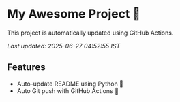# My Awesome Project 🚀

This project is automatically updated using GitHub Actions.

_Last updated: 2025-06-27 04:52:55 IST_

## Features
- Auto-update README using Python 🐍
- Auto Git push with GitHub Actions 🤖
